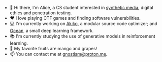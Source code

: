 - 👋 Hi there, I'm Alice, a CS student interested in [synthetic media](https://en.wikipedia.org/wiki/Synthetic_media), digital ethics and penetration testing.
- ❤ I love playing CTF games and finding software vulnerabilities.
- 💻 I'm currently working on [Akiko](https://github.com/gnostism/akiko), a modular source code optimizer; and [Ocean](https://github.com/gnostism/ocean), a small deep learning framework.
- 📚 I'm currently studying the use of generative models in reinforcement learning.
- 🥭 My favorite fruits are mango and grapes!
- 📫 You can contact me at [gnostism@proton.me](mailto:gnostism@proton.me).
